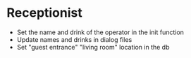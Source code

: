 # Receptionist

- Set the name and drink of the operator in the init function
- Update names and drinks in dialog files
- Set "guest entrance" "living room" location in the db